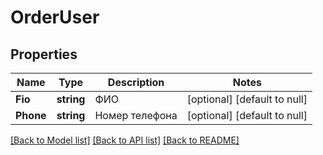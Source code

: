 # OrderUser

## Properties
Name | Type | Description | Notes
------------ | ------------- | ------------- | -------------
**Fio** | **string** | ФИО | [optional] [default to null]
**Phone** | **string** | Номер телефона | [optional] [default to null]

[[Back to Model list]](../README.md#documentation-for-models) [[Back to API list]](../README.md#documentation-for-api-endpoints) [[Back to README]](../README.md)

